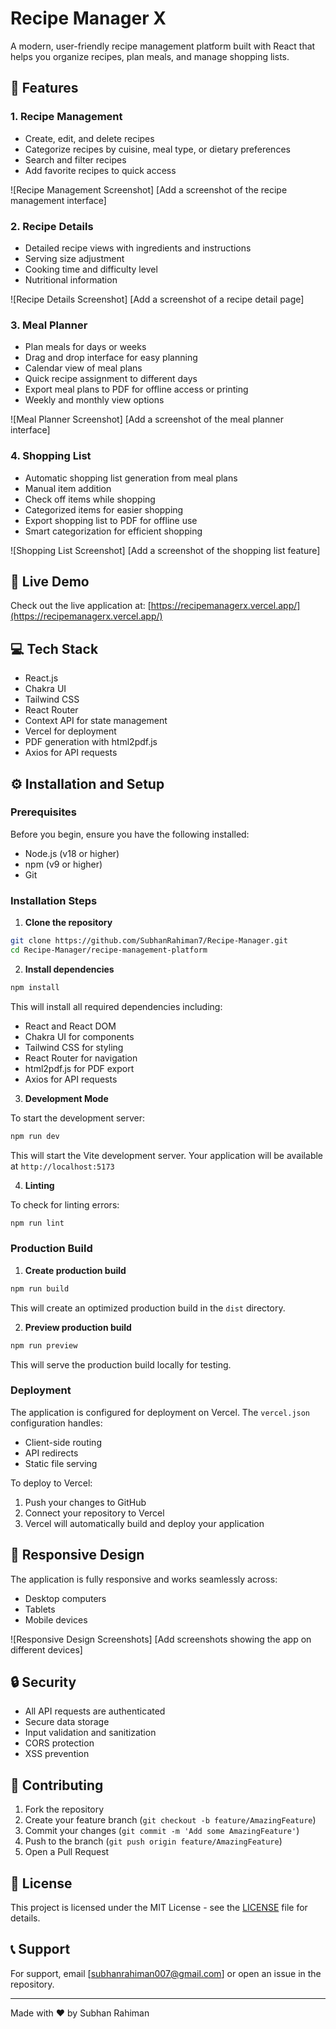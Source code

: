 # Recipe Manager X

A modern, user-friendly recipe management platform built with React that helps you organize recipes, plan meals, and manage shopping lists.

## 🌟 Features

### 1. Recipe Management
- Create, edit, and delete recipes
- Categorize recipes by cuisine, meal type, or dietary preferences
- Search and filter recipes
- Add favorite recipes to quick access

![Recipe Management Screenshot]
[Add a screenshot of the recipe management interface]

### 2. Recipe Details
- Detailed recipe views with ingredients and instructions
- Serving size adjustment
- Cooking time and difficulty level
- Nutritional information

![Recipe Details Screenshot]
[Add a screenshot of a recipe detail page]

### 3. Meal Planner
- Plan meals for days or weeks
- Drag and drop interface for easy planning
- Calendar view of meal plans
- Quick recipe assignment to different days
- Export meal plans to PDF for offline access or printing
- Weekly and monthly view options

![Meal Planner Screenshot]
[Add a screenshot of the meal planner interface]

### 4. Shopping List
- Automatic shopping list generation from meal plans
- Manual item addition
- Check off items while shopping
- Categorized items for easier shopping
- Export shopping list to PDF for offline use
- Smart categorization for efficient shopping

![Shopping List Screenshot]
[Add a screenshot of the shopping list feature]

## 🚀 Live Demo

Check out the live application at: [https://recipemanagerx.vercel.app/](https://recipemanagerx.vercel.app/)

## 💻 Tech Stack

- React.js
- Chakra UI
- Tailwind CSS
- React Router
- Context API for state management
- Vercel for deployment
- PDF generation with html2pdf.js
- Axios for API requests

## ⚙️ Installation and Setup

### Prerequisites

Before you begin, ensure you have the following installed:
- Node.js (v18 or higher)
- npm (v9 or higher)
- Git

### Installation Steps

1. **Clone the repository**
```bash
git clone https://github.com/SubhanRahiman7/Recipe-Manager.git
cd Recipe-Manager/recipe-management-platform
```

2. **Install dependencies**
```bash
npm install
```

This will install all required dependencies including:
- React and React DOM
- Chakra UI for components
- Tailwind CSS for styling
- React Router for navigation
- html2pdf.js for PDF export
- Axios for API requests

3. **Development Mode**

To start the development server:
```bash
npm run dev
```
This will start the Vite development server. Your application will be available at `http://localhost:5173`

4. **Linting**

To check for linting errors:
```bash
npm run lint
```

### Production Build

1. **Create production build**
```bash
npm run build
```
This will create an optimized production build in the `dist` directory.

2. **Preview production build**
```bash
npm run preview
```
This will serve the production build locally for testing.

### Deployment

The application is configured for deployment on Vercel. The `vercel.json` configuration handles:
- Client-side routing
- API redirects
- Static file serving

To deploy to Vercel:
1. Push your changes to GitHub
2. Connect your repository to Vercel
3. Vercel will automatically build and deploy your application

## 📱 Responsive Design

The application is fully responsive and works seamlessly across:
- Desktop computers
- Tablets
- Mobile devices

![Responsive Design Screenshots]
[Add screenshots showing the app on different devices]

## 🔒 Security

- All API requests are authenticated
- Secure data storage
- Input validation and sanitization
- CORS protection
- XSS prevention

## 🤝 Contributing

1. Fork the repository
2. Create your feature branch (`git checkout -b feature/AmazingFeature`)
3. Commit your changes (`git commit -m 'Add some AmazingFeature'`)
4. Push to the branch (`git push origin feature/AmazingFeature`)
5. Open a Pull Request

## 📝 License

This project is licensed under the MIT License - see the [LICENSE](LICENSE) file for details.

## 📞 Support

For support, email [subhanrahiman007@gmail.com] or open an issue in the repository.

---
Made with ❤️ by Subhan Rahiman 